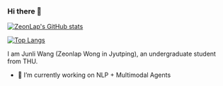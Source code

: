 ### Hi there 👋

<!--
**ZeonLap/ZeonLap** is a ✨ _special_ ✨ repository because its `README.md` (this file) appears on your GitHub profile.

Here are some ideas to get you started:

- 🔭 I’m currently working on ...
- 🌱 I’m currently learning ...
- 👯 I’m looking to collaborate on ...
- 🤔 I’m looking for help with ...
- 💬 Ask me about ...
- 📫 How to reach me: ...
- 😄 Pronouns: ...
- ⚡ Fun fact: ...
-->

[![ZeonLap's GitHub stats](https://github-readme-stats-pi-gilt-31.vercel.app/api?username=ZeonLap&count_private=true)](https://github.com/anuraghazra/github-readme-stats)

[![Top Langs](https://github-readme-stats-pi-gilt-31.vercel.app/api/top-langs/?layout=compact&username=ZeonLap&count_private=true)](https://github.com/anuraghazra/github-readme-stats)

I am Junli Wang (Zeonlap Wong in Jyutping), an undergraduate student from THU.

- 🔭 I’m currently working on NLP + Multimodal Agents
